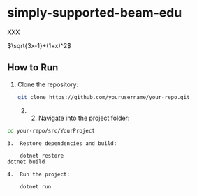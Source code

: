 # simply-supported-beam-edu

XXX

$`\sqrt{3x-1}+(1+x)^2`$

## How to Run

1. Clone the repository:
   ```bash
   git clone https://github.com/yourusername/your-repo.git
   ```

   2. 2.	Navigate into the project folder:
```bash
cd your-repo/src/YourProject
```

	3.	Restore dependencies and build:
```bash
    dotnet restore
dotnet build
```

	4.	Run the project:
```bash    
    dotnet run
```
